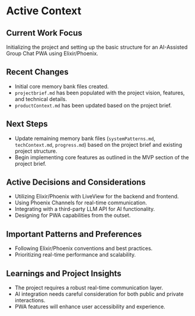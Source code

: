 # Active Context

## Current Work Focus

Initializing the project and setting up the basic structure for an AI-Assisted Group Chat PWA using Elixir/Phoenix.

## Recent Changes

- Initial core memory bank files created.
- `projectbrief.md` has been populated with the project vision, features, and technical details.
- `productContext.md` has been updated based on the project brief.

## Next Steps

- Update remaining memory bank files (`systemPatterns.md`, `techContext.md`, `progress.md`) based on the project brief and existing project structure.
- Begin implementing core features as outlined in the MVP section of the project brief.

## Active Decisions and Considerations

- Utilizing Elixir/Phoenix with LiveView for the backend and frontend.
- Using Phoenix Channels for real-time communication.
- Integrating with a third-party LLM API for AI functionality.
- Designing for PWA capabilities from the outset.

## Important Patterns and Preferences

- Following Elixir/Phoenix conventions and best practices.
- Prioritizing real-time performance and scalability.

## Learnings and Project Insights

- The project requires a robust real-time communication layer.
- AI integration needs careful consideration for both public and private interactions.
- PWA features will enhance user accessibility and experience.
